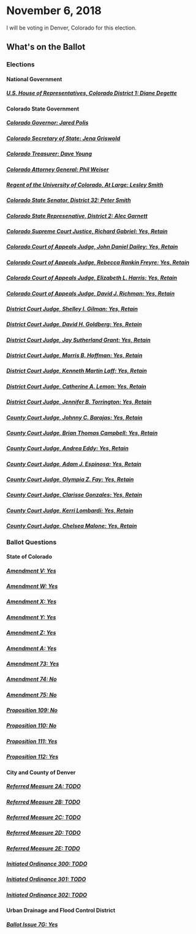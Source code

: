 # November 6, 2018

I will be voting in Denver, Colorado for this election.

## What's on the Ballot

### Elections

#### National Government

##### [U.S. House of Representatives, Colorado District 1: Diane Degette](us/house-co-01.md)

#### Colorado State Government

##### [Colorado Governor: Jared Polis](co/governor.md)

##### [Colorado Secretary of State: Jena Griswold](co/secretary-of-state.md)

##### [Colorado Treasurer: Dave Young](co/treasurer.md)

##### [Colorado Attorney General: Phil Weiser](co/attorney-general.md)

##### [Regent of the University of Colorado, At Large: Lesley Smith](co/regent-at-large.md)

##### [Colorado State Senator, District 32: Peter Smith](co/senate-32.md)

##### [Colorado State Represenative, District 2: Alec Garnett](co/house-02.md)

##### [Colorado Supreme Court Justice, Richard Gabriel: Yes, Retain](co/supreme-court-richard-gabriel.md)

##### [Colorado Court of Appeals Judge, John Daniel Dailey: Yes, Retain](co/court-of-appeals-john-daniel-dailey.md)

##### [Colorado Court of Appeals Judge, Rebecca Rankin Freyre: Yes, Retain](co/court-of-appeals-rebecca-rankin-freyre.md)

##### [Colorado Court of Appeals Judge, Elizabeth L. Harris: Yes, Retain](co/court-of-appeals-elizabeth-l-harris.md)

##### [Colorado Court of Appeals Judge, David J. Richman: Yes, Retain](co/court-of-appeals-david-j-richman.md)

##### [District Court Judge, Shelley I. Gilman: Yes, Retain](co/district-court-shelley-i-gilman.md)

##### [District Court Judge, David H. Goldberg: Yes, Retain](co/district-court-david-h-goldberg.md)

##### [District Court Judge, Jay Sutherland Grant: Yes, Retain](co/district-court-jay-sutherland-grant.md)

##### [District Court Judge, Morris B. Hoffman: Yes, Retain](co/district-court-morris-b-hoffman.md)

##### [District Court Judge, Kenneth Martin Laff: Yes, Retain](co/district-court-kenneth-martin-laff.md)

##### [District Court Judge, Catherine A. Lemon: Yes, Retain](co/district-court-catherine-a-lemon.md)

##### [District Court Judge, Jennifer B. Torrington: Yes, Retain](co/district-court-jennifer-b-torrington.md)

##### [County Court Judge, Johnny C. Barajas: Yes, Retain](co/county-court-johnny-b-barajas.md)

##### [County Court Judge, Brian Thomas Campbell: Yes, Retain](co/county-court-brian-thomas-campbell.md)

##### [County Court Judge, Andrea Eddy: Yes, Retain](co/county-court-andrea-eddy.md)

##### [County Court Judge, Adam J. Espinosa: Yes, Retain](co/county-court-adam-j-espinosa.md)

##### [County Court Judge, Olympia Z. Fay: Yes, Retain](co/county-court-olympia-z-fay.md)

##### [County Court Judge, Clarisse Gonzales: Yes, Retain](co/county-court-clarisse-gonzales.md)

##### [County Court Judge, Kerri Lombardi: Yes, Retain](co/county-court-kerri-lombardi.md)

##### [County Court Judge, Chelsea Malone: Yes, Retain](co/county-court-chelsea-malone.md)

### Ballot Questions

#### State of Colorado

##### [Amendment V: Yes](co/amendment-v.md)

##### [Amendment W: Yes](co/amendment-w.md)

##### [Amendment X: Yes](co/amendment-x.md)

##### [Amendment Y: Yes](co/amendment-y.md)

##### [Amendment Z: Yes](co/amendment-z.md)

##### [Amendment A: Yes](co/amendment-a.md)

##### [Amendment 73: Yes](co/amendment-73.md)

##### [Amendment 74: No](co/amendment-74.md)

##### [Amendment 75: No](co/amendment-75.md)

##### [Proposition 109: No](co/proposition-109.md)

##### [Proposition 110: No](co/proposition-110.md)

##### [Proposition 111: Yes](co/proposition-111.md)

##### [Proposition 112: Yes](co/proposition-112.md)

#### City and County of Denver

##### [Referred Measure 2A: TODO](co/denver/referred-measure-2a.md)

##### [Referred Measure 2B: TODO](co/denver/referred-measure-2b.md)

##### [Referred Measure 2C: TODO](co/denver/referred-measure-2c.md)

##### [Referred Measure 2D: TODO](co/denver/referred-measure-2d.md)

##### [Referred Measure 2E: TODO](co/denver/referred-measure-2e.md)

##### [Initiated Ordinance 300: TODO](co/denver/initiated-ordinance-300.md)

##### [Initiated Ordinance 301: TODO](co/denver/initiated-ordinance-301.md)

##### [Initiated Ordinance 302: TODO](co/denver/initiated-ordinance-302.md)

#### Urban Drainage and Flood Control District

##### [Ballot Issue 7G: Yes](co/urban-drainage-and-flood-control-district/ballot-issue-7g.md)
